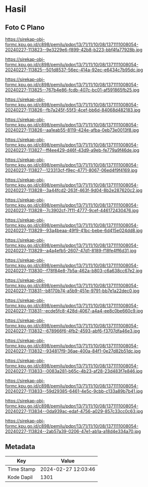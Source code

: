 # Hasil

## Foto C Plano

https://sirekap-obj-formc.kpu.go.id/c898/pemilu/pdpr/13/71/11/10/08/1371111008054-20240227-113823--9e3229e6-f899-42b8-b223-bbf4fa77928b.jpg

https://sirekap-obj-formc.kpu.go.id/c898/pemilu/pdpr/13/71/11/10/08/1371111008054-20240227-113825--501d8537-56ec-414a-92ec-e6434c7b95dc.jpg

https://sirekap-obj-formc.kpu.go.id/c898/pemilu/pdpr/13/71/11/10/08/1371111008054-20240227-113825--767b4e86-fcdb-407c-bc01-af591865fb25.jpg

https://sirekap-obj-formc.kpu.go.id/c898/pemilu/pdpr/13/71/11/10/08/1371111008054-20240227-113826--fb7a245f-55f3-4cef-bb6d-84068d482183.jpg

https://sirekap-obj-formc.kpu.go.id/c898/pemilu/pdpr/13/71/11/10/08/1371111008054-20240227-113826--aa1eab55-8119-424e-afba-0eb73e0013f8.jpg

https://sirekap-obj-formc.kpu.go.id/c898/pemilu/pdpr/13/71/11/10/08/1371111008054-20240227-113827--ff4ee429-d46f-43d9-a9eb-fe779a9f46de.jpg

https://sirekap-obj-formc.kpu.go.id/c898/pemilu/pdpr/13/71/11/10/08/1371111008054-20240227-113827--123313cf-f9ec-4771-8067-06ed4f9f4169.jpg

https://sirekap-obj-formc.kpu.go.id/c898/pemilu/pdpr/13/71/11/10/08/1371111008054-20240227-113828--3a44fcd2-263f-463f-9d04-8b2e287620c2.jpg

https://sirekap-obj-formc.kpu.go.id/c898/pemilu/pdpr/13/71/11/10/08/1371111008054-20240227-113828--7c3902cf-7f11-4777-9cef-446172430476.jpg

https://sirekap-obj-formc.kpu.go.id/c898/pemilu/pdpr/13/71/11/10/08/1371111008054-20240227-113829--93a4beaa-49f9-41bc-bebe-6d415e024dd8.jpg

https://sirekap-obj-formc.kpu.go.id/c898/pemilu/pdpr/13/71/11/10/08/1371111008054-20240227-113829--a4a4efb5-2607-47d1-8189-f18fe4ff6d31.jpg

https://sirekap-obj-formc.kpu.go.id/c898/pemilu/pdpr/13/71/11/10/08/1371111008054-20240227-113830--f78f84e8-7b5a-462a-b803-c6a638cc67e2.jpg

https://sirekap-obj-formc.kpu.go.id/c898/pemilu/pdpr/13/71/11/10/08/1371111008054-20240227-113831--b8170b74-a5b9-451e-9791-bb7e1a22dec0.jpg

https://sirekap-obj-formc.kpu.go.id/c898/pemilu/pdpr/13/71/11/10/08/1371111008054-20240227-113831--ecde5fc8-428d-4067-a4a4-ee8c0be660c9.jpg

https://sirekap-obj-formc.kpu.go.id/c898/pemilu/pdpr/13/71/11/10/08/1371111008054-20240227-113832--678966f6-4fb2-4593-abf6-f3707dfa46e3.jpg

https://sirekap-obj-formc.kpu.go.id/c898/pemilu/pdpr/13/71/11/10/08/1371111008054-20240227-113832--934817f9-36ae-400a-84f1-0e27d82b51dc.jpg

https://sirekap-obj-formc.kpu.go.id/c898/pemilu/pdpr/13/71/11/10/08/1371111008054-20240227-113833--0083a281-b65c-4b23-af28-23d483f7e846.jpg

https://sirekap-obj-formc.kpu.go.id/c898/pemilu/pdpr/13/71/11/10/08/1371111008054-20240227-113833--59d29385-6461-4e5c-9cbb-c133a89b7b41.jpg

https://sirekap-obj-formc.kpu.go.id/c898/pemilu/pdpr/13/71/11/10/08/1371111008054-20240227-113834--0da939ac-edaf-4756-a029-857c33cc0c63.jpg

https://sirekap-obj-formc.kpu.go.id/c898/pemilu/pdpr/13/71/11/10/08/1371111008054-20240227-113824--2ab57a39-0206-47e1-ab1a-a18d4e334a70.jpg


## Metadata

| Key        | Value               |
| ---------- | ------------------- |
| Time Stamp | 2024-02-27 12:03:46 |
| Kode Dapil | 1301                |



